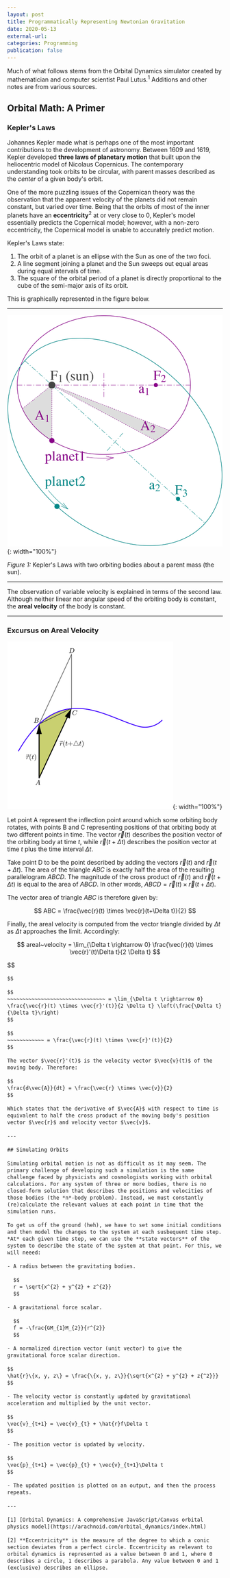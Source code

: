 ```yaml
---
layout: post
title: Programmatically Representing Newtonian Gravitation
date: 2020-05-13
external-url:
categories: Programming
publication: false
---
```


Much of what follows stems from the Orbital Dynamics simulator created by mathematician and computer scientist Paul Lutus.$^{1}$ Additions and other notes are from various sources.

## Orbital Math: A Primer

### Kepler's Laws

Johannes Kepler made what is perhaps one of the most important contributions to the development of astronomy. Between 1609 and 1619, Kepler developed **three laws of planetary motion** that built upon the heliocentric model of Nicolaus Copernicus. The contemporary understanding took orbits to be circular, with parent masses described as the *center* of a given body's orbit. 

One of the more puzzling issues of the Copernican theory was the observation that the apparent velocity of the planets did not remain constant, but varied over time. Being that the orbits of most of the inner planets have an **eccentricity**$^{2}$ at or very close to 0, Kepler's model essentially predicts the Copernical model; however, with a non-zero eccentricity, the Copernical model is unable to accurately predict motion.

Kepler's Laws state:

1. The orbit of a planet is an ellipse with the Sun as one of the two foci.
2. A line segment joining a planet and the Sun sweeps out equal areas during equal intervals of time.
3. The square of the orbital period of a planet is directly proportional to the cube of the semi-major axis of its orbit.

This is graphically represented in the figure below.

---

![](/assets/images/1280px-Kepler_laws_diagram.svg.png){: width="100%"}

*Figure 1:* Kepler's Laws with two orbiting bodies about a parent mass (the sun).

---

The observation of variable velocity is explained in terms of the second law. Although neither linear nor angular speed of the orbiting body is constant, the **areal velocity** of the body is constant.

---
### Excursus on Areal Velocity

![](/assets/images/ArealVelocity_with_curved_area.svg.png){: width="100%"}

Let point A represent the inflection point around which some orbiting body rotates, with points B and C representing positions of that orbiting body at two different points in time. The vector $\vec{r}(t)$ describes the position vector of the orbiting body at time $t$, while $\vec{r}(t+\Delta t)$ describes the position vector at time $t$ plus the time interval $\Delta t$.

Take point D to be the point described by adding the vectors $\vec{r}(t)$ and $\vec{r}(t+\Delta t)$. The area of the triangle $ABC$ is exactly half the area of the resulting parallelogram $ABCD$. The magnitude of the cross product of $\vec{r}(t)$ and $\vec{r}(t+\Delta t)$ is equal to the area of $ABCD$. In other words, $ABCD = \vec{r}(t) \times \vec{r}(t+\Delta t)$.

The vector area of triangle $ABC$ is therefore given by:

$$
ABC = \frac{\vec{r}(t) \times \vec{r}(t+\Delta t)}{2}
$$

Finally, the areal velocity is computed from the vector triangle divided by $\Delta t$ as $\Delta t$ approaches the limit. Accordingly:

$$
areal~velocity = \lim_{\Delta t \rightarrow 0} \frac{\vec{r}(t) \times \vec{r}'(t)\Delta t}{2 \Delta t}
$$

$$
~~~~~~~~~~~~~~~~~~~~~~~~~~~~~~~~~~~~ = \lim_{\Delta t \rightarrow 0} \frac{\vec{r}(t) \times (\vec{r}'(t) + \vec{r}'\Delta t)}{2 \Delta t}
$$

$$
~~~~~~~~~~~~~~~~~~~~~~~~~~~~~~~~ = \lim_{\Delta t \rightarrow 0} \frac{\vec{r}(t) \times \vec{r}'(t)}{2 \Delta t} \left(\frac{\Delta t}{\Delta t}\right)
$$

$$
~~~~~~~~~~~~ = \frac{\vec{r}(t) \times \vec{r}'(t)}{2}
$$

The vector $\vec{r}'(t)$ is the velocity vector $\vec{v}(t)$ of the moving body. Therefore:

$$
\frac{d\vec{A}}{dt} = \frac{\vec{r} \times \vec{v}}{2}
$$

Which states that the derivative of $\vec{A}$ with respect to time is equivalent to half the cross product of the moving body's position vector $\vec{r}$ and velocity vector $\vec{v}$.

---

## Simulating Orbits

Simulating orbital motion is not as difficult as it may seem. The primary challenge of developing such a simulation is the same challenge faced by physicists and cosmologists working with orbital calculations. For any system of three or more bodies, there is no closed-form solution that describes the positions and velocities of those bodies (the *n*-body problem). Instead, we must constantly (re)calculate the relevant values at each point in time that the simulation runs.

To get us off the ground (heh), we have to set some initial conditions and then model the changes to the system at each susbequent time step. *At* each given time step, we can use the **state vectors** of the system to describe the state of the system at that point. For this, we will neeed:

- A radius between the gravitating bodies.

  $$
  r = \sqrt{x^{2} + y^{2} + z^{2}}
  $$

- A gravitational force scalar.

  $$
  f = -\frac{GM_{1}M_{2}}{r^{2}}
  $$

- A normalized direction vector (unit vector) to give the gravitational force scalar direction.

$$
\hat{r}\{x, y, z\} = \frac{\{x, y, z\}}{\sqrt{x^{2} + y^{2} + z{^2}}}
$$

- The velocity vector is constantly updated by gravitational acceleration and multiplied by the unit vector.

$$
\vec{v}_{t+1} = \vec{v}_{t} + \hat{r}f\Delta t
$$

- The position vector is updated by velocity.

$$
\vec{p}_{t+1} = \vec{p}_{t} + \vec{v}_{t+1}\Delta t
$$

- The updated position is plotted on an output, and then the process repeats.

---

[1] [Orbital Dynamics: A comprehensive JavaScript/Canvas orbital physics model](https://arachnoid.com/orbital_dynamics/index.html)

[2] **Eccentricity** is the measure of the degree to which a conic section deviates from a perfect circle. Eccentricity as relevant to orbital dynamics is represented as a value between 0 and 1, where 0 describes a circle, 1 describes a parabola. Any value between 0 and 1 (exclusive) describes an ellipse.
